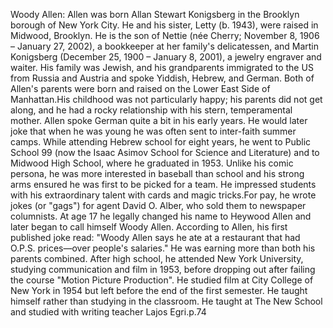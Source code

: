 Woody Allen: Allen was born Allan Stewart Konigsberg in the Brooklyn borough of New York City. He and his sister, Letty (b. 1943), were raised in Midwood, Brooklyn. He is the son of Nettie (née Cherry; November 8, 1906 – January 27, 2002), a bookkeeper at her family's delicatessen, and Martin Konigsberg (December 25, 1900 – January 8, 2001), a jewelry engraver and waiter. His family was Jewish, and his grandparents immigrated to the US from Russia and Austria and spoke Yiddish, Hebrew, and German. Both of Allen's parents were born and raised on the Lower East Side of Manhattan.His childhood was not particularly happy; his parents did not get along, and he had a rocky relationship with his stern, temperamental mother. Allen spoke German quite a bit in his early years. He would later joke that when he was young he was often sent to inter-faith summer camps. While attending Hebrew school for eight years, he went to Public School 99 (now the Isaac Asimov School for Science and Literature) and to Midwood High School, where he graduated in 1953. Unlike his comic persona, he was more interested in baseball than school and his strong arms ensured he was first to be picked for a team. He impressed students with his extraordinary talent with cards and magic tricks.For pay, he wrote jokes (or "gags") for agent David O. Alber, who sold them to newspaper columnists. At age 17 he legally changed his name to Heywood Allen and later began to call himself Woody Allen. According to Allen, his first published joke read: "Woody Allen says he ate at a restaurant that had O.P.S. prices—over people's salaries." He was earning more than both his parents combined. After high school, he attended New York University, studying communication and film in 1953, before dropping out after failing the course "Motion Picture Production". He studied film at City College of New York in 1954 but left before the end of the first semester. He taught himself rather than studying in the classroom. He taught at The New School and studied with writing teacher Lajos Egri.p.74
